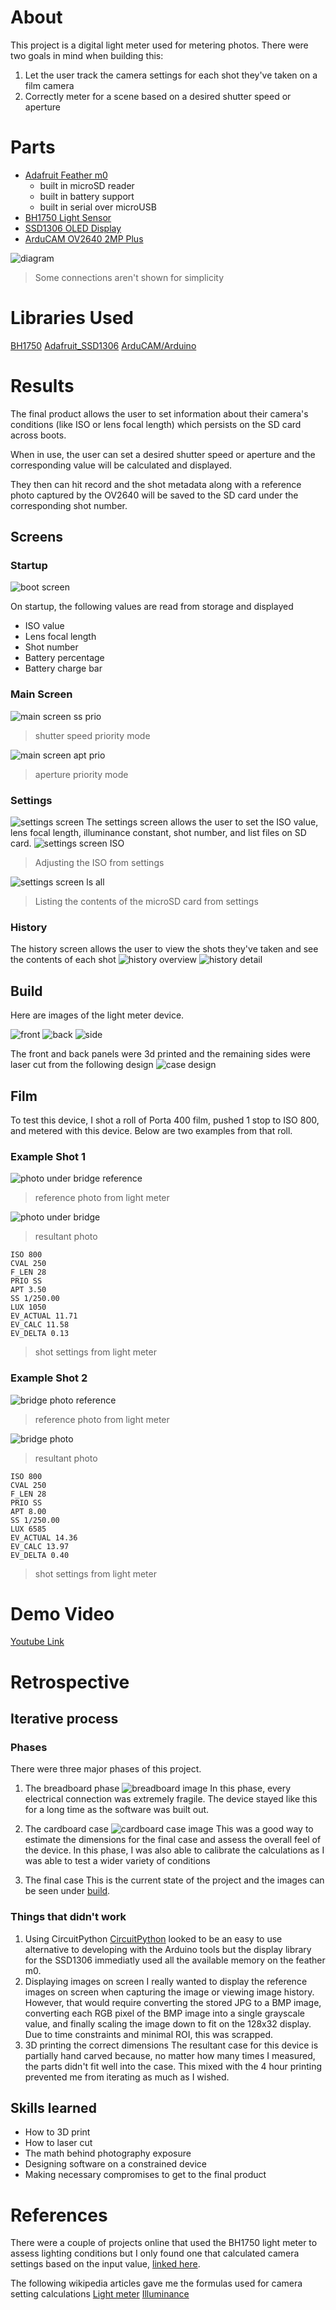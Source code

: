 # About

This project is a digital light meter used for metering photos. 
There were two goals in mind when building this:
1. Let the user track the camera settings for each shot they've taken on a film camera
2. Correctly meter for a scene based on a desired shutter speed or aperture

# Parts
- [Adafruit Feather m0](https://www.adafruit.com/product/2772)
    - built in microSD reader
    - built in battery support 
    - built in serial over microUSB
- [BH1750 Light Sensor](https://learn.adafruit.com/adafruit-bh1750-ambient-light-sensor)
- [SSD1306 OLED Display](https://www.amazon.com/Songhe-0-96-inch-I2C-Raspberry/dp/B085WCRS7C/ref=sr_1_3?keywords=SSD1306&qid=1670950235&sr=8-3)
- [ArduCAM OV2640 2MP Plus](https://www.arducam.com/product/arducam-2mp-spi-camera-b0067-arduino/)

![diagram](/demo%20images/diagram.png)
> Some connections aren't shown for simplicity

# Libraries Used
[BH1750](https://github.com/claws/BH1750)
[Adafruit_SSD1306](https://github.com/adafruit/Adafruit_SSD1306)
[ArduCAM/Arduino](https://github.com/ArduCAM/Arduino)

# Results

The final product allows the user to set information about their camera's conditions (like ISO or lens focal length) which persists on the SD card across boots.

When in use, the user can set a desired shutter speed or aperture and the corresponding value will be calculated and displayed. 

They then can hit record and the shot metadata along with a reference photo captured by the OV2640 will be saved to the SD card under the corresponding shot number.

## Screens
### Startup
![boot screen](/demo%20images/startup.gif)

On startup, the following values are read from storage and displayed
- ISO value
- Lens focal length
- Shot number
- Battery percentage
- Battery charge bar
### Main Screen
![main screen ss prio](/demo%20images/ss%20prio%20marked%20up.png)
> shutter speed priority mode

![main screen apt prio](/demo%20images/apt%20prio%20marked%20up.png)
> aperture priority mode
### Settings
![settings screen](/demo%20images/settings/settings.png)
The settings screen allows the user to set the ISO value, lens focal length, illuminance constant, shot number, and list files on SD card.
![settings screen ISO](/demo%20images/settings/set%20iso.gif)
> Adjusting the ISO from settings

![settings screen ls all](/demo%20images/settings/ls%20all.gif)
> Listing the contents of the microSD card from settings

### History
The history screen allows the user to view the shots they've taken and see the contents of each shot
![history overview](/demo%20images/history/history.png)
![history detail](/demo%20images/history/history%20detail.gif)

## Build

Here are images of the light meter device. 

![front](/demo%20images/glamour%20shots/DSC02798.JPG)
![back](/demo%20images/glamour%20shots/DSC02759.JPG)
![side](/demo%20images/glamour%20shots/DSC02769.JPG)

The front and back panels were 3d printed and the remaining sides were laser cut from the following design
![case design](/demo%20images/case%20design.png)

## Film
To test this device, I shot a roll of Porta 400 film, pushed 1 stop to ISO 800, and metered with this device. Below are two examples from that roll.

### Example Shot 1
![photo under bridge reference](/film%20example/sd%20backup/35.JPG)
> reference photo from light meter

![photo under bridge](/film%20example/film%20export/Scan0-2.png)
> resultant photo

```
ISO 800
CVAL 250
F_LEN 28
PRIO SS
APT 3.50
SS 1/250.00
LUX 1050
EV_ACTUAL 11.71
EV_CALC 11.58
EV_DELTA 0.13
```
> shot settings from light meter

### Example Shot 2
![bridge photo reference](/film%20example/sd%20backup/34.JPG)
> reference photo from light meter

![bridge photo](/film%20example/film%20export/Scan0-3.png)
> resultant photo

```
ISO 800
CVAL 250
F_LEN 28
PRIO SS
APT 8.00
SS 1/250.00
LUX 6585
EV_ACTUAL 14.36
EV_CALC 13.97
EV_DELTA 0.40
```
> shot settings from light meter

# Demo Video
[Youtube Link](https://youtu.be/QNY8x09aPGU)

# Retrospective
## Iterative process
### Phases
There were three major phases of this project.

1. The breadboard phase
![breadboard image](/demo%20images/breadboard.jpeg)
In this phase, every electrical connection was extremely fragile. The device stayed like this for a long time as the software was built out.

2. The cardboard case
![cardboard case image](/demo%20images/cardboard%20case.png)
This was a good way to estimate the dimensions for the final case and assess the overall feel of the device. In this phase, I was also able to calibrate the calculations as I was able to test a wider variety of conditions

3. The final case
This is the current state of the project and the images can be seen under 
[build](##Build).


### Things that didn't work
1. Using CircuitPython
[CircuitPython](https://circuitpython.org/) looked to be an easy to use alternative to developing with the Arduino tools but the display library for the SSD1306 immediatly used all the available memory on the feather m0.
2. Displaying images on screen
I really wanted to display the reference images on screen when capturing the image or viewing image history. However, that would require converting the stored JPG to a BMP image, converting each RGB pixel of the BMP image into a single grayscale value, and finally scaling the image down to fit on the 128x32 display. Due to time constraints and minimal ROI, this was scrapped.
3. 3D printing the correct dimensions
The resultant case for this device is partially hand carved because, no matter how many times I measured, the parts didn't fit well into the case. This mixed with the 4 hour printing prevented me from iterating as much as I wished.

## Skills learned

- How to 3D print
- How to laser cut
- The math behind photography exposure
- Designing software on a constrained device
- Making necessary compromises to get to the final product


# References
There were a couple of projects online that used the BH1750 light meter to assess lighting conditions but I only found one that calculated camera settings based on the input value, [linked here](https://create.arduino.cc/projecthub/alankrantas/ardumeter-arduino-incident-light-meter-606f63).

The following wikipedia articles gave me the formulas used for camera setting calculations
[Light meter](https://en.wikipedia.org/wiki/Light_meter)
[Illuminance](https://en.wikipedia.org/wiki/Illuminance)
